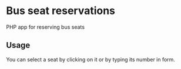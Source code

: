# Bus seat reservations
PHP app for reserving bus seats

## Usage
You can select a seat by clicking on it or by typing its number in form.
